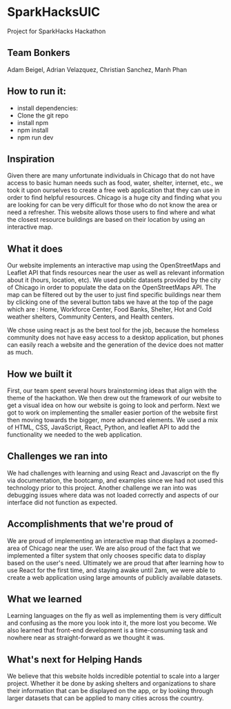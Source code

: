 # SparkHacksUIC

Project for SparkHacks Hackathon 

## Team Bonkers

Adam Beigel, Adrian Velazquez, Christian Sanchez, Manh Phan

## How to run it:

- install dependencies:
- Clone the git repo
- install npm
-   npm install
-   npm run dev

## Inspiration
Given there are many unfortunate individuals in Chicago that do not have access to basic human needs such as food, water, shelter, internet, etc.,  we took it upon ourselves to create a free web application that they can use in order to find helpful resources.  Chicago is a huge city and finding what you are looking for can be very difficult for those who do not know the area or need a refresher. This website allows those users to find where and what the closest resource buildings are based on their location by using an interactive map. 

## What it does
Our website implements an interactive map using the OpenStreetMaps and Leaflet API that finds resources near the user as well as relevant information about it (hours, location, etc). We used public datasets provided by the city of Chicago in order to populate the data on the OpenStreetMaps API. The map can be filtered out by the user to just find specific buildings near them by clicking one of the several button tabs we have at the top of the page which are : Home, Workforce Center, Food Banks, Shelter, Hot and Cold weather shelters, Community Centers, and Health centers.

We chose using react js as the best tool for the job, because the homeless community does not have easy access to a desktop application, but phones can easily reach a website and the generation of the device does not matter as much.

## How we built it
First, our team spent several hours brainstorming ideas that align with the theme of the hackathon. We then drew out the framework of our website to get a visual idea on how our website is going to look and perform. Next we got to work on implementing the smaller easier portion of the website first then moving towards the bigger, more advanced elements.  We used a mix of HTML, CSS, JavaScript, React, Python, and leaflet API to add the functionality we needed to the web application.

## Challenges we ran into
We had challenges with learning and using React and Javascript on the fly via documentation, the bootcamp,  and examples since we had not used this technology prior to this project. Another challenge we ran into was debugging issues where data was not loaded correctly and aspects of our interface did not function as expected. 

## Accomplishments that we're proud of
We are proud of implementing an interactive map that displays a zoomed-area of Chicago near the user.  We are also proud of the fact that we implemented a filter system that only chooses specific data to display based on the user's need. Ultimately we are proud that after learning how to use React for the first time, and staying awake until 2am,  we were able to create a web application using large amounts of publicly available datasets. 

## What we learned
Learning languages on the fly as well as implementing them is very difficult and confusing as the more you look into it, the more lost you become.  We also learned that front-end development is a time-consuming task and nowhere near as straight-forward as we thought it was.


## What's next for Helping Hands
We believe that this website holds incredible potential to scale into a larger project. Whether it be done by asking shelters and organizations to share their information that can be displayed on the app, or by looking through larger datasets that can be applied to many cities across the country.


